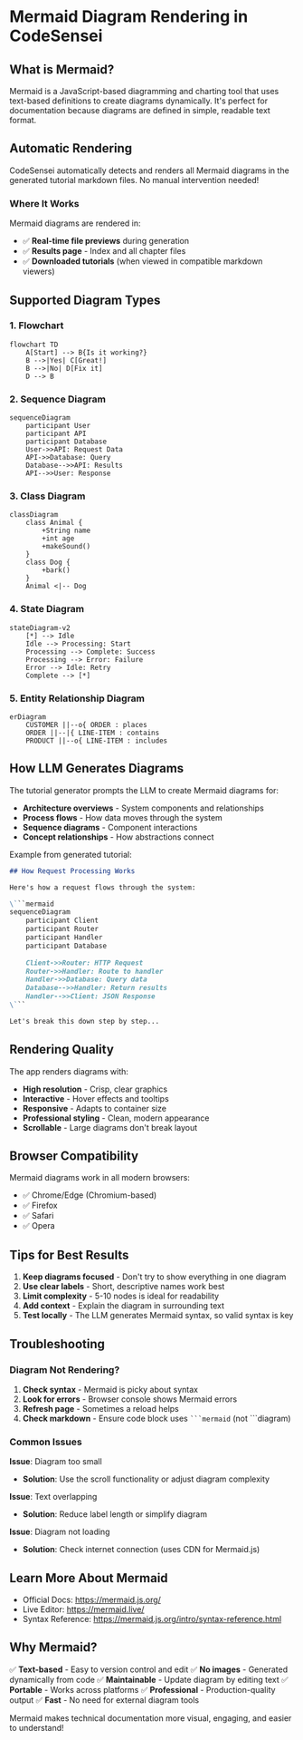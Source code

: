 # Mermaid Diagram Rendering in CodeSensei

## What is Mermaid?

Mermaid is a JavaScript-based diagramming and charting tool that uses text-based definitions to create diagrams dynamically. It's perfect for documentation because diagrams are defined in simple, readable text format.

## Automatic Rendering

CodeSensei automatically detects and renders all Mermaid diagrams in the generated tutorial markdown files. No manual intervention needed!

### Where It Works

Mermaid diagrams are rendered in:
- ✅ **Real-time file previews** during generation
- ✅ **Results page** - Index and all chapter files
- ✅ **Downloaded tutorials** (when viewed in compatible markdown viewers)

## Supported Diagram Types

### 1. Flowchart
```mermaid
flowchart TD
    A[Start] --> B{Is it working?}
    B -->|Yes| C[Great!]
    B -->|No| D[Fix it]
    D --> B
```

### 2. Sequence Diagram
```mermaid
sequenceDiagram
    participant User
    participant API
    participant Database
    User->>API: Request Data
    API->>Database: Query
    Database-->>API: Results
    API-->>User: Response
```

### 3. Class Diagram
```mermaid
classDiagram
    class Animal {
        +String name
        +int age
        +makeSound()
    }
    class Dog {
        +bark()
    }
    Animal <|-- Dog
```

### 4. State Diagram
```mermaid
stateDiagram-v2
    [*] --> Idle
    Idle --> Processing: Start
    Processing --> Complete: Success
    Processing --> Error: Failure
    Error --> Idle: Retry
    Complete --> [*]
```

### 5. Entity Relationship Diagram
```mermaid
erDiagram
    CUSTOMER ||--o{ ORDER : places
    ORDER ||--|{ LINE-ITEM : contains
    PRODUCT ||--o{ LINE-ITEM : includes
```

## How LLM Generates Diagrams

The tutorial generator prompts the LLM to create Mermaid diagrams for:
- **Architecture overviews** - System components and relationships
- **Process flows** - How data moves through the system
- **Sequence diagrams** - Component interactions
- **Concept relationships** - How abstractions connect

Example from generated tutorial:
```markdown
## How Request Processing Works

Here's how a request flows through the system:

\```mermaid
sequenceDiagram
    participant Client
    participant Router
    participant Handler
    participant Database
    
    Client->>Router: HTTP Request
    Router->>Handler: Route to handler
    Handler->>Database: Query data
    Database-->>Handler: Return results
    Handler-->>Client: JSON Response
\```

Let's break this down step by step...
```

## Rendering Quality

The app renders diagrams with:
- **High resolution** - Crisp, clear graphics
- **Interactive** - Hover effects and tooltips
- **Responsive** - Adapts to container size
- **Professional styling** - Clean, modern appearance
- **Scrollable** - Large diagrams don't break layout

## Browser Compatibility

Mermaid diagrams work in all modern browsers:
- ✅ Chrome/Edge (Chromium-based)
- ✅ Firefox
- ✅ Safari
- ✅ Opera

## Tips for Best Results

1. **Keep diagrams focused** - Don't try to show everything in one diagram
2. **Use clear labels** - Short, descriptive names work best
3. **Limit complexity** - 5-10 nodes is ideal for readability
4. **Add context** - Explain the diagram in surrounding text
5. **Test locally** - The LLM generates Mermaid syntax, so valid syntax is key

## Troubleshooting

### Diagram Not Rendering?

1. **Check syntax** - Mermaid is picky about syntax
2. **Look for errors** - Browser console shows Mermaid errors
3. **Refresh page** - Sometimes a reload helps
4. **Check markdown** - Ensure code block uses ` ```mermaid ` (not ```diagram)

### Common Issues

**Issue**: Diagram too small
- **Solution**: Use the scroll functionality or adjust diagram complexity

**Issue**: Text overlapping
- **Solution**: Reduce label length or simplify diagram

**Issue**: Diagram not loading
- **Solution**: Check internet connection (uses CDN for Mermaid.js)

## Learn More About Mermaid

- Official Docs: https://mermaid.js.org/
- Live Editor: https://mermaid.live/
- Syntax Reference: https://mermaid.js.org/intro/syntax-reference.html

## Why Mermaid?

✅ **Text-based** - Easy to version control and edit
✅ **No images** - Generated dynamically from code
✅ **Maintainable** - Update diagram by editing text
✅ **Portable** - Works across platforms
✅ **Professional** - Production-quality output
✅ **Fast** - No need for external diagram tools

Mermaid makes technical documentation more visual, engaging, and easier to understand!

